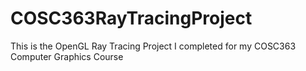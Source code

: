 # COSC363RayTracingProject
This is the OpenGL Ray Tracing Project I completed for my COSC363 Computer Graphics Course
